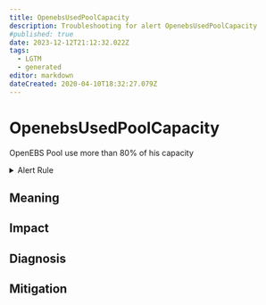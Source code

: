 ```yaml
---
title: OpenebsUsedPoolCapacity
description: Troubleshooting for alert OpenebsUsedPoolCapacity
#published: true
date: 2023-12-12T21:12:32.022Z
tags: 
  - LGTM
  - generated
editor: markdown
dateCreated: 2020-04-10T18:32:27.079Z
---
```


# OpenebsUsedPoolCapacity

OpenEBS Pool use more than 80% of his capacity

<details>
  <summary>Alert Rule</summary>

{{% rule "openebs/openebs-internal.yml" "OpenebsUsedPoolCapacity" %}}

{{% comment %}}

```yaml
alert: OpenebsUsedPoolCapacity
expr: openebs_used_pool_capacity_percent > 80
for: 2m
labels:
    severity: warning
annotations:
    summary: OpenEBS used pool capacity (instance {{ $labels.instance }})
    description: |-
        OpenEBS Pool use more than 80% of his capacity
          VALUE = {{ $value }}
          LABELS = {{ $labels }}
    runbook: https://github.com/srerun/prometheus-alerts/blob/main/content/runbooks/openebs-internal/OpenebsUsedPoolCapacity.md

```

{{% /comment %}}

</details>


## Meaning
[//]: # "Short paragraph that explains what the alert means"


## Impact
[//]: # "What could / will happen if the alert is not addressed"



## Diagnosis
[//]: # "Steps to take to identify the cause of the problem"



## Mitigation
[//]: # "The steps necessary to resolve the alert"
